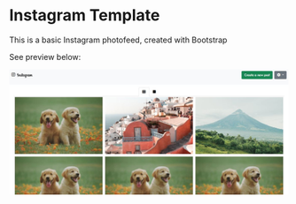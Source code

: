 <h1>Instagram Template</h1>
<p>This is a basic Instagram photofeed, created with Bootstrap</p>
<p>See preview below:</p>
<img src="Instagram-Photo-Feed-Preview.JPG" alt="Preview for IG Photo Feed">